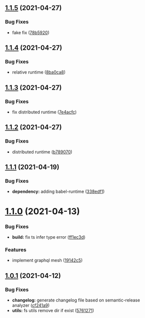 ## [1.1.5](https://gitlab.warungpintar.co/warungpintar/warlock/compare/v1.1.4...v1.1.5) (2021-04-27)


### Bug Fixes

* fake fix ([78b5920](https://gitlab.warungpintar.co/warungpintar/warlock/commit/78b592021252c561779e6803a643ce9e0741c5b7))

## [1.1.4](https://gitlab.warungpintar.co/warungpintar/warlock/compare/v1.1.3...v1.1.4) (2021-04-27)


### Bug Fixes

* relative runtime ([8ba0ca8](https://gitlab.warungpintar.co/warungpintar/warlock/commit/8ba0ca8b78d2467e860be806368609485416ae27))

## [1.1.3](https://gitlab.warungpintar.co/warungpintar/warlock/compare/v1.1.2...v1.1.3) (2021-04-27)


### Bug Fixes

* fix distributed runtime ([7e4acfc](https://gitlab.warungpintar.co/warungpintar/warlock/commit/7e4acfc4064c6a179bbe09b866cafac1a1a76373))

## [1.1.2](https://gitlab.warungpintar.co/warungpintar/warlock/compare/v1.1.1...v1.1.2) (2021-04-27)


### Bug Fixes

* distributed runtime ([b789070](https://gitlab.warungpintar.co/warungpintar/warlock/commit/b7890708dd0f4e98ec0be55f7036d0386992aea7))

## [1.1.1](https://gitlab.warungpintar.co/warungpintar/warlock/compare/v1.1.0...v1.1.1) (2021-04-19)


### Bug Fixes

* **dependency:** adding babel-runtime ([338edf1](https://gitlab.warungpintar.co/warungpintar/warlock/commit/338edf1cd832d500d03dafb63d1fc9efea83e323))

# [1.1.0](https://gitlab.warungpintar.co/warungpintar/warlock/compare/v1.0.1...v1.1.0) (2021-04-13)


### Bug Fixes

* **build:** fix ts infer type error ([ff1ec3d](https://gitlab.warungpintar.co/warungpintar/warlock/commit/ff1ec3dbca7e34440c8a3b9ea10ce5aa4ee6a634))


### Features

* implement graphql mesh ([19142c5](https://gitlab.warungpintar.co/warungpintar/warlock/commit/19142c500ccdfa3c1e5b99eeb232f7f3669c11b5))

## [1.0.1](https://gitlab.warungpintar.co/warungpintar/warlock/compare/v1.0.0...v1.0.1) (2021-04-12)


### Bug Fixes

* **changelog:** generate changelog file based on semantic-release analyzer ([cf241a9](https://gitlab.warungpintar.co/warungpintar/warlock/commit/cf241a9877231a7dc512adb416b73f1cdd33a461))
* **utils:** fs utils remove dir if exist ([5761271](https://gitlab.warungpintar.co/warungpintar/warlock/commit/5761271428d1f02cabc3be552ec81dd29b5cad97))
